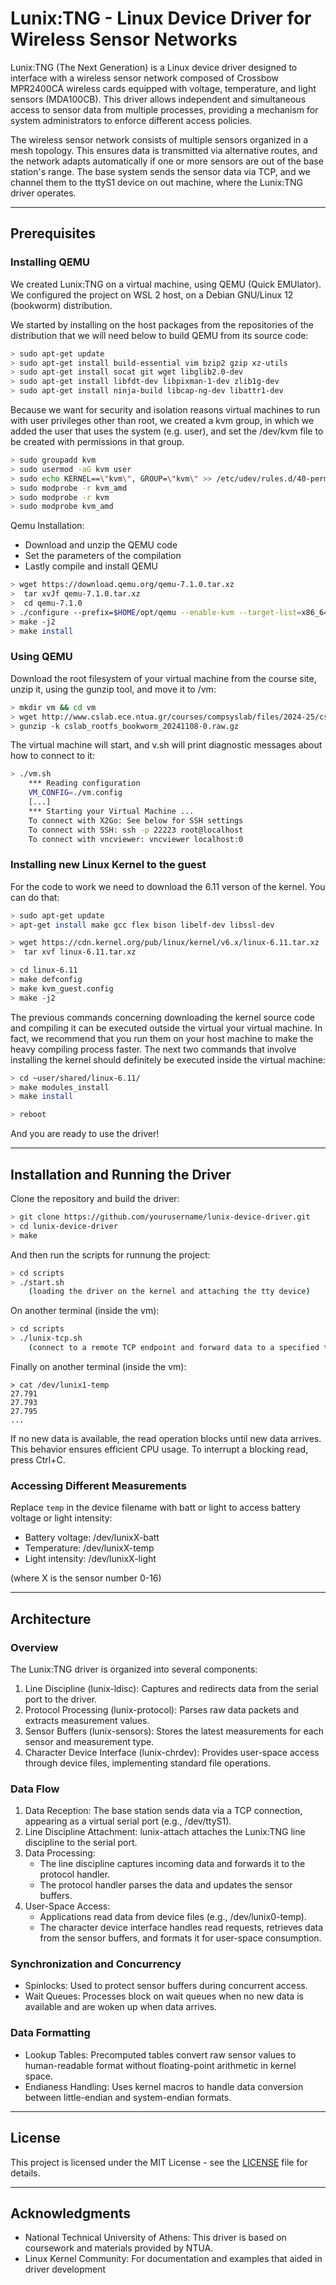 # Lunix:TNG - Linux Device Driver for Wireless Sensor Networks

Lunix:TNG (The Next Generation) is a Linux device driver designed to interface with a wireless sensor network composed of Crossbow MPR2400CA wireless cards equipped with voltage, temperature, and light sensors (MDA100CB). This driver allows independent and simultaneous access to sensor data from multiple processes, providing a mechanism for system administrators to enforce different access policies.

The wireless sensor network consists of multiple sensors organized in a mesh topology. This ensures data is transmitted via alternative routes, and the network adapts automatically if one or more sensors are out of the base station's range. The base system sends the sensor data via TCP, and we channel them to the ttyS1 device on out machine, where the Lunix:TNG driver operates.

---

## Prerequisites

### Installing QEMU
We created Lunix:TNG on a virtual machine, using QEMU (Quick EMUlator). We configured the project on WSL 2 host, on a Debian GNU/Linux 12 (bookworm) distribution.

We started by installing on the host packages from the repositories of the distribution that we will need below to build QEMU from its source code:
```bash
> sudo apt-get update
> sudo apt-get install build-essential vim bzip2 gzip xz-utils
> sudo apt-get install socat git wget libglib2.0-dev
> sudo apt-get install libfdt-dev libpixman-1-dev zlib1g-dev
> sudo apt-get install ninja-build libcap-ng-dev libattr1-dev
```

Because we want for security and isolation reasons virtual machines to run with user privileges other than root, we created a kvm group, in which we added the user that uses the system (e.g. user), and set the /dev/kvm file to be created with permissions in that group.
```bash
> sudo groupadd kvm
> sudo usermod -aG kvm user
> sudo echo KERNEL==\"kvm\", GROUP=\"kvm\" >> /etc/udev/rules.d/40-permissions.rules
> sudo modprobe -r kvm_amd
> sudo modprobe -r kvm
> sudo modprobe kvm_amd
```

Qemu Installation:
* Download and unzip the QEMU code
* Set the parameters of the compilation
* Lastly compile and install QEMU
```bash
> wget https://download.qemu.org/qemu-7.1.0.tar.xz
>  tar xvJf qemu-7.1.0.tar.xz
>  cd qemu-7.1.0
> ./configure --prefix=$HOME/opt/qemu --enable-kvm --target-list=x86_64-softmmu --enable-virtfs
> make -j2
> make install
```

### Using QEMU

Download the root filesystem of your virtual machine from the course site, unzip it,
using the gunzip tool, and move it to /vm:
```bash
> mkdir vm && cd vm
> wget http://www.cslab.ece.ntua.gr/courses/compsyslab/files/2024-25/cslab_rootfs_bookworm_20241108-0.raw.gz
> gunzip -k cslab_rootfs_bookworm_20241108-0.raw.gz
```

The virtual machine will start, and v.sh will print diagnostic messages about how to connect to it:
```bash
> ./vm.sh
    *** Reading configuration
    VM_CONFIG=./vm.config
    [...]
    *** Starting your Virtual Machine ...
    To connect with X2Go: See below for SSH settings
    To connect with SSH: ssh -p 22223 root@localhost
    To connect with vncviewer: vncviewer localhost:0
```


### Installing new Linux Kernel to the guest

For the code to work we need to download the 6.11 verson of the kernel. You can do that:
```bash
> sudo apt-get update
> apt-get install make gcc flex bison libelf-dev libssl-dev

> wget https://cdn.kernel.org/pub/linux/kernel/v6.x/linux-6.11.tar.xz
>  tar xvf linux-6.11.tar.xz

> cd linux-6.11
> make defconfig
> make kvm_guest.config
> make -j2
```
The previous commands concerning downloading the kernel source code and compiling it can be executed outside the virtual your virtual machine. In fact, we recommend that you run them on your host machine to make the heavy compiling process faster. The next two
commands that involve installing the kernel should definitely be executed inside the virtual machine:
```bash
> cd ~user/shared/linux-6.11/
> make modules_install
> make install

> reboot
```

And you are ready to use the driver!

---

## Installation and Running the Driver
Clone the repository and build the driver:
```bash
> git clone https://github.com/yourusername/lunix-device-driver.git
> cd lunix-device-driver
> make
```

And then run the scripts for runnung the project:
```bash
> cd scripts
> ./start.sh
    (loading the driver on the kernel and attaching the tty device)
```

On another terminal (inside the vm):
```bash
> cd scripts
> ./lunix-tcp.sh
    (connect to a remote TCP endpoint and forward data to a specified tty port)
```

Finally on another terminal (inside the vm):
```
> cat /dev/lunix1-temp
27.791
27.793
27.795
...
```

If no new data is available, the read operation blocks until new data arrives. This behavior ensures efficient CPU usage. To interrupt a blocking read, press Ctrl+C.

### Accessing Different Measurements
Replace `temp` in the device filename with batt or light to access battery voltage or light intensity:

* Battery voltage: /dev/lunixX-batt
* Temperature: /dev/lunixX-temp
* Light intensity: /dev/lunixX-light

(where X is the sensor number 0-16)

---

## Architecture

### Overview
The Lunix:TNG driver is organized into several components:
1. Line Discipline (lunix-ldisc): Captures and redirects data from the serial port to the driver.
2. Protocol Processing (lunix-protocol): Parses raw data packets and extracts measurement values.
3. Sensor Buffers (lunix-sensors): Stores the latest measurements for each sensor and measurement type.
4. Character Device Interface (lunix-chrdev): Provides user-space access through device files, implementing standard file operations.

### Data Flow
1. Data Reception: The base station sends data via a TCP connection, appearing as a virtual serial port (e.g., /dev/ttyS1).
2. Line Discipline Attachment: lunix-attach attaches the Lunix:TNG line discipline to the serial port.
3. Data Processing:
    * The line discipline captures incoming data and forwards it to the protocol handler.
    * The protocol handler parses the data and updates the sensor buffers.
4. User-Space Access:
    * Applications read data from device files (e.g., /dev/lunix0-temp).
    * The character device interface handles read requests, retrieves data from the sensor buffers, and formats it for user-space consumption.


### Synchronization and Concurrency
* Spinlocks: Used to protect sensor buffers during concurrent access.
* Wait Queues: Processes block on wait queues when no new data is available and are woken up when data arrives.


### Data Formatting
* Lookup Tables: Precomputed tables convert raw sensor values to human-readable format without floating-point arithmetic in kernel space.
* Endianess Handling: Uses kernel macros to handle data conversion between little-endian and system-endian formats.

---

## License
This project is licensed under the MIT License - see the [LICENSE](LICENSE) file for details.

---

## Acknowledgments
* National Technical University of Athens: This driver is based on coursework and materials provided by NTUA.
* Linux Kernel Community: For documentation and examples that aided in driver development
